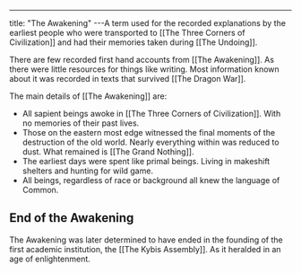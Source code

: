 ---
title: "The Awakening"
---A term used for the recorded explanations by the earliest people who were transported to [[The Three Corners of Civilization]] and had their memories taken during [[The Undoing]].

There are few recorded first hand accounts from [[The Awakening]]. As there were little resources for things like writing. Most information known about it was recorded in texts that survived [[The Dragon War]].

The main details of [[The Awakening]] are:
- All sapient beings awoke in [[The Three Corners of Civilization]]. With no memories of their past lives.
- Those on the eastern most edge witnessed the final moments of the destruction of the old world. Nearly everything within was reduced to dust. What remained is [[The Grand Nothing]].
- The earliest days were spent like primal beings. Living in makeshift shelters and hunting for wild game.
- All beings, regardless of race or background all knew the language of Common.

## End of the Awakening
The Awakening was later determined to have ended in the founding of the first academic institution, the [[The Kybis Assembly]]. As it heralded in an age of enlightenment.